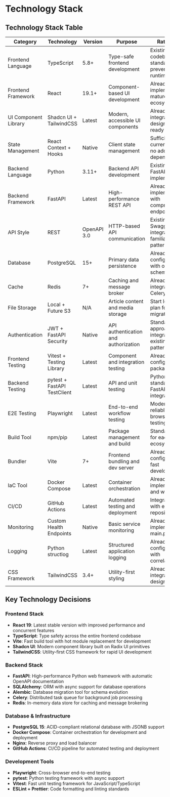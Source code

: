 # Technology Stack

## Technology Stack Table

| Category | Technology | Version | Purpose | Rationale |
|----------|------------|---------|---------|-----------|
| Frontend Language | TypeScript | 5.8+ | Type-safe frontend development | Existing codebase standard, prevents runtime errors |
| Frontend Framework | React | 19.1+ | Component-based UI development | Already implemented, mature ecosystem |
| UI Component Library | Shadcn UI + TailwindCSS | Latest | Modern, accessible UI components | Already integrated, design system ready |
| State Management | React Context + Hooks | Native | Client state management | Sufficient for current scope, no additional dependencies |
| Backend Language | Python | 3.11+ | Backend API development | Existing FastAPI implementation |
| Backend Framework | FastAPI | Latest | High-performance REST API | Already implemented with comprehensive endpoints |
| API Style | REST | OpenAPI 3.0 | HTTP-based API communication | Existing Swagger integration, familiar patterns |
| Database | PostgreSQL | 15+ | Primary data persistence | Already configured with optimized schema |
| Cache | Redis | 7+ | Caching and message broker | Already integrated with Celery |
| File Storage | Local + Future S3 | N/A | Article content and media storage | Start local, plan for cloud migration |
| Authentication | JWT + FastAPI Security | Native | API authentication and authorization | Standard approach, integrates with existing patterns |
| Frontend Testing | Vitest + Testing Library | Latest | Component and integration testing | Already configured in package.json |
| Backend Testing | pytest + FastAPI TestClient | Latest | API and unit testing | Python standard, FastAPI integration |
| E2E Testing | Playwright | Latest | End-to-end workflow testing | Modern, reliable cross-browser testing |
| Build Tool | npm/pip | Latest | Package management and build | Standard tools for each ecosystem |
| Bundler | Vite | 7+ | Frontend bundling and dev server | Already configured, fast development |
| IaC Tool | Docker Compose | Latest | Container orchestration | Already implemented and working |
| CI/CD | GitHub Actions | Latest | Automated testing and deployment | Integration with existing repository |
| Monitoring | Custom Health Endpoints | Native | Basic service monitoring | Already implemented in main.py |
| Logging | Python structlog | Latest | Structured application logging | Already configured with correlation IDs |
| CSS Framework | TailwindCSS | 3.4+ | Utility-first styling | Already integrated with design system |

## Key Technology Decisions

### Frontend Stack
- **React 19**: Latest stable version with improved performance and concurrent features
- **TypeScript**: Type safety across the entire frontend codebase
- **Vite**: Fast build tool with hot module replacement for development
- **Shadcn UI**: Modern component library built on Radix UI primitives
- **TailwindCSS**: Utility-first CSS framework for rapid UI development

### Backend Stack
- **FastAPI**: High-performance Python web framework with automatic OpenAPI documentation
- **SQLAlchemy**: ORM with async support for database operations
- **Alembic**: Database migration tool for schema evolution
- **Celery**: Distributed task queue for background job processing
- **Redis**: In-memory data store for caching and message brokering

### Database & Infrastructure
- **PostgreSQL 15**: ACID-compliant relational database with JSONB support
- **Docker Compose**: Container orchestration for development and deployment
- **Nginx**: Reverse proxy and load balancer
- **GitHub Actions**: CI/CD pipeline for automated testing and deployment

### Development Tools
- **Playwright**: Cross-browser end-to-end testing
- **pytest**: Python testing framework with async support
- **Vitest**: Fast unit testing framework for JavaScript/TypeScript
- **ESLint + Prettier**: Code formatting and linting standards